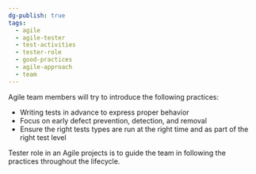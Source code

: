 ```yaml
---
dg-publish: true
tags:
  - agile
  - agile-tester
  - test-activities
  - tester-role
  - good-practices
  - agile-approach
  - team
---
```


Agile team members will try to introduce the following practices:
- Writing tests in advance to express proper behavior
- Focus on early defect prevention, detection, and removal
- Ensure the right tests types are run at the right time and as part of the right test level

Tester role in an Agile projects is to guide the team in following the practices throughout the lifecycle.
